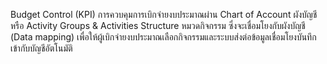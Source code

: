 Budget Control (KPI) การควบคุมการเบิกจ่ายงบประมาณผ่าน
Chart of Account ผังบัญชี หรือ
Activity Groups & Activities Structure หมวดกิจกรรม ซึ่งจะเชื่อมโยงกับผังบัญชี (Data mapping) เพื่อให้ผู้เบิกจ่ายงบประมาณเลือกกิจกรรมและระบบส่งต่อข้อมูลเชื่อมโยงบันทึกเข้ากับบัญชีอัตโนมัติ
